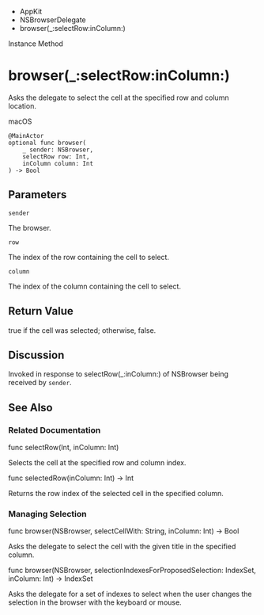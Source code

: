 

- AppKit
- NSBrowserDelegate
-  browser(\_:selectRow:inColumn:) 

Instance Method

# browser(\_:selectRow:inColumn:)

Asks the delegate to select the cell at the specified row and column location.

macOS

``` source
@MainActor
optional func browser(
    _ sender: NSBrowser,
    selectRow row: Int,
    inColumn column: Int
) -> Bool
```

## Parameters 

`sender`  

The browser.

`row`  

The index of the row containing the cell to select.

`column`  

The index of the column containing the cell to select.

## Return Value

true if the cell was selected; otherwise, false.

## Discussion

Invoked in response to selectRow(_:inColumn:) of NSBrowser being received by `sender`.

## See Also

### Related Documentation

func selectRow(Int, inColumn: Int)

Selects the cell at the specified row and column index.

func selectedRow(inColumn: Int) -> Int

Returns the row index of the selected cell in the specified column.

### Managing Selection

func browser(NSBrowser, selectCellWith: String, inColumn: Int) -> Bool

Asks the delegate to select the cell with the given title in the specified column.

func browser(NSBrowser, selectionIndexesForProposedSelection: IndexSet, inColumn: Int) -> IndexSet

Asks the delegate for a set of indexes to select when the user changes the selection in the browser with the keyboard or mouse.

